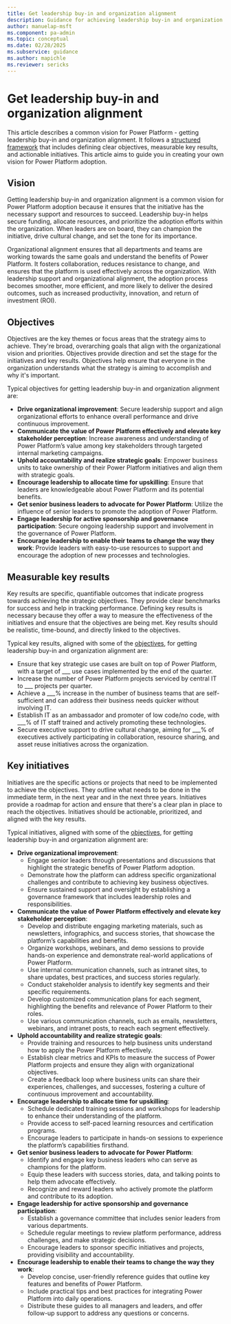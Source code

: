 ```yaml
---
title: Get leadership buy-in and organization alignment
description: Guidance for achieving leadership buy-in and organization alignment
author: manuelap-msft
ms.component: pa-admin
ms.topic: conceptual
ms.date: 02/28/2025
ms.subservice: guidance
ms.author: mapichle
ms.reviewer: sericks
---
```


# Get leadership buy-in and organization alignment

This article describes a common vision for Power Platform - getting leadership buy-in and organization alignment. It follows a [structured framework](../vision.md) that includes defining clear objectives, measurable key results, and actionable initiatives. This article aims to guide you in creating your own vision for Power Platform adoption.

## Vision

Getting leadership buy-in and organization alignment is a common vision for Power Platform adoption because it ensures that the initiative has the necessary support and resources to succeed. Leadership buy-in helps secure funding, allocate resources, and prioritize the adoption efforts within the organization. When leaders are on board, they can champion the initiative, drive cultural change, and set the tone for its importance.

Organizational alignment ensures that all departments and teams are working towards the same goals and understand the benefits of Power Platform. It fosters collaboration, reduces resistance to change, and ensures that the platform is used effectively across the organization. With leadership support and organizational alignment, the adoption process becomes smoother, more efficient, and more likely to deliver the desired outcomes, such as increased productivity, innovation, and return of investment (ROI).

## Objectives

Objectives are the key themes or focus areas that the strategy aims to achieve. They're broad, overarching goals that align with the organizational vision and priorities. Objectives provide direction and set the stage for the initiatives and key results. Objectives help ensure that everyone in the organization understands what the strategy is aiming to accomplish and why it's important. 

Typical objectives for getting leadership buy-in and organization alignment are:

- **Drive organizational improvement**: Secure leadership support and align organizational efforts to enhance overall performance and drive continuous improvement.
- **Communicate the value of Power Platform effectively and elevate key stakeholder perception**: Increase awareness and understanding of Power Platform’s value among key stakeholders through targeted internal marketing campaigns.
- **Uphold accountability and realize strategic goals**: Empower business units to take ownership of their Power Platform initiatives and align them with strategic goals.
- **Encourage leadership to allocate time for upskilling**: Ensure that leaders are knowledgeable about Power Platform and its potential benefits.
- **Get senior business leaders to advocate for Power Platform**: Utilize the influence of senior leaders to promote the adoption of Power Platform.
- **Engage leadership for active sponsorship and governance participation**: Secure ongoing leadership support and involvement in the governance of Power Platform.
- **Encourage leadership to enable their teams to change the way they work**: Provide leaders with easy-to-use resources to support and encourage the adoption of new processes and technologies.

## Measurable key results

Key results are specific, quantifiable outcomes that indicate progress towards achieving the strategic objectives. They provide clear benchmarks for success and help in tracking performance. Defining key results is necessary because they offer a way to measure the effectiveness of the initiatives and ensure that the objectives are being met. Key results should be realistic, time-bound, and directly linked to the objectives. 

Typical key results, aligned with some of the [objectives](#objectives), for getting leadership buy-in and organization alignment are:

- Ensure that key strategic use cases are built on top of Power Platform, with a target of ___ use cases implemented by the end of the quarter. 
- Increase the number of Power Platform projects serviced by central IT to ___ projects per quarter. 
- Achieve a ___% increase in the number of business teams that are self-sufficient and can address their business needs quicker without involving IT. 
- Establish IT as an ambassador and promoter of low code/no code, with ___% of IT staff trained and actively promoting these technologies. 
- Secure executive support to drive cultural change, aiming for ___% of executives actively participating in collaboration, resource sharing, and asset reuse initiatives across the organization. 

## Key initiatives

Initiatives are the specific actions or projects that need to be implemented to achieve the objectives. They outline what needs to be done in the immediate term, in the next year and in the next three years. Initiatives provide a roadmap for action and ensure that there's a clear plan in place to reach the objectives. Initiatives should be actionable, prioritized, and aligned with the key results. 

Typical initiatives, aligned with some of the [objectives](#objectives), for getting leadership buy-in and organization alignment are:

- **Drive organizational improvement**:
    - Engage senior leaders through presentations and discussions that highlight the strategic benefits of Power Platform adoption.
    - Demonstrate how the platform can address specific organizational challenges and contribute to achieving key business objectives.
    - Ensure sustained support and oversight by establishing a governance framework that includes leadership roles and responsibilities.
- **Communicate the value of Power Platform effectively and elevate key stakeholder perception**:
    - Develop and distribute engaging marketing materials, such as newsletters, infographics, and success stories, that showcase the platform’s capabilities and benefits.
    - Organize workshops, webinars, and demo sessions to provide hands-on experience and demonstrate real-world applications of Power Platform.
    - Use internal communication channels, such as intranet sites, to share updates, best practices, and success stories regularly.
    - Conduct stakeholder analysis to identify key segments and their specific requirements.
    - Develop customized communication plans for each segment, highlighting the benefits and relevance of Power Platform to their roles.
    - Use various communication channels, such as emails, newsletters, webinars, and intranet posts, to reach each segment effectively.
- **Uphold accountability and realize strategic goals**: 
    - Provide training and resources to help business units understand how to apply the Power Platform effectively.
    - Establish clear metrics and KPIs to measure the success of Power Platform projects and ensure they align with organizational objectives.
    - Create a feedback loop where business units can share their experiences, challenges, and successes, fostering a culture of continuous improvement and accountability.
- **Encourage leadership to allocate time for upskilling**:
    - Schedule dedicated training sessions and workshops for leadership to enhance their understanding of the platform.
    - Provide access to self-paced learning resources and certification programs.
    - Encourage leaders to participate in hands-on sessions to experience the platform’s capabilities firsthand.
- **Get senior business leaders to advocate for Power Platform**:
    - Identify and engage key business leaders who can serve as champions for the platform.
    - Equip these leaders with success stories, data, and talking points to help them advocate effectively.
    - Recognize and reward leaders who actively promote the platform and contribute to its adoption.
- **Engage leadership for active sponsorship and governance participation**:
    - Establish a governance committee that includes senior leaders from various departments.
    - Schedule regular meetings to review platform performance, address challenges, and make strategic decisions.
    - Encourage leaders to sponsor specific initiatives and projects, providing visibility and accountability.
- **Encourage leadership to enable their teams to change the way they work**:
    - Develop concise, user-friendly reference guides that outline key features and benefits of Power Platform.
    - Include practical tips and best practices for integrating Power Platform into daily operations.
    - Distribute these guides to all managers and leaders, and offer follow-up support to address any questions or concerns.

